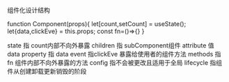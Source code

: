 
组件化设计结构

<Component data={data} clickEve={clickEve}>
  <subComponent />
</Component>

function Component(props){
    let[count,setCount] = useState();
    let{data,clickEve} = this.props;
    const fn=()=>{}
}

state 指 count内部不向外暴露
children 指 subComponent组件
attribute 值data
property 指 data
event 指clickEve 暴露给使用者的组件方法
methods 指 fn 组件内部不向外暴露的方法
config  指不会被更改且适用于全局
lifecycle 指组件从创建卸载更新销毁的阶段

